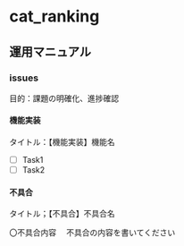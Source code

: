 # cat_ranking

## 運用マニュアル

### issues
目的：課題の明確化、進捗確認
#### 機能実装

タイトル：【機能実装】機能名
- [ ] Task1
- [ ] Task2

#### 不具合
タイトル；【不具合】不具合名

〇不具合内容
　不具合の内容を書いてください

